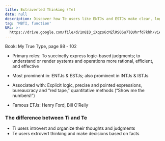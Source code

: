 ```yaml
---
title: Extraverted Thinking (Te)
date: null
description: Discover how Te users like ENTJs and ESTJs make clear, logic-based decisions using facts and efficient systems, contrasting with Ti's internal thought organization.
tag: 'MBTI, function'
URL: >-
  https://drive.google.com/file/d/1n8ID_iXqzs6cMZlRS0Su7lQUhrfd7khh/view?usp=sharing,https://practicaltyping.com/thinking-functions-te-ti/
---
```


Book: My True Type, page 98 - 102

- Primary roles: To succinctly express logic-based judgments; to understand or render systems and operations more rational, efficient, and effective

- Most prominent in: ENTJs & ESTJs; also prominent in INTJs & ISTJs 

- Associated with: Explicit logic, precise and pointed expressions, bureaucracy and “red tape,” quantitative methods (“Show me the numbers!”) 

- Famous ETJs: Henry Ford, Bill O’Reily

### The difference between Ti and Te
- Ti users introvert and organize their thoughts and judgments
- Te users extrovert thinking and make decisions based on facts
